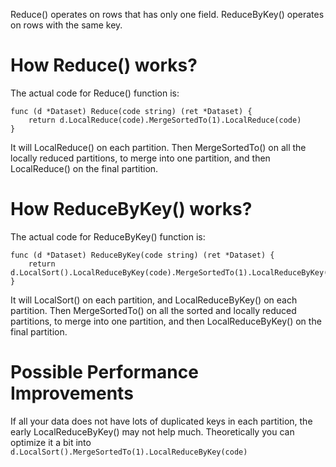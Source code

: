 Reduce() operates on rows that has only one field.
ReduceByKey() operates on rows with the same key.

# How Reduce() works?

The actual code for Reduce() function is:
```
func (d *Dataset) Reduce(code string) (ret *Dataset) {
	return d.LocalReduce(code).MergeSortedTo(1).LocalReduce(code)
}
```

It will LocalReduce() on each partition. Then MergeSortedTo() on all the locally reduced partitions, to merge into one partition, and then LocalReduce() on the final partition.

# How ReduceByKey() works?

The actual code for ReduceByKey() function is:
```
func (d *Dataset) ReduceByKey(code string) (ret *Dataset) {
	return d.LocalSort().LocalReduceByKey(code).MergeSortedTo(1).LocalReduceByKey(code)
}
```

It will LocalSort() on each partition, and LocalReduceByKey() on each partition. Then MergeSortedTo() on all the sorted and locally reduced partitions, to merge into one partition, and then LocalReduceByKey() on the final partition.


# Possible Performance Improvements
If all your data does not have lots of duplicated keys in each partition, the early LocalReduceByKey() may not help much. Theoretically you can optimize it a bit into ```d.LocalSort().MergeSortedTo(1).LocalReduceByKey(code)```